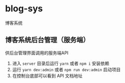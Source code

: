 # blog-sys
博客系统

## 博客系统后台管理（服务端）

供后台管理界面调用的服务端API

1. 进入 `server` 目录后运行 `yarn` 或者 `npm i` 安装依赖
2. 运行 `yarn dev:admin` 或者 `npm run dev:admin` 启动项目
3. 在控制台底部可以看到 API 文档地址
